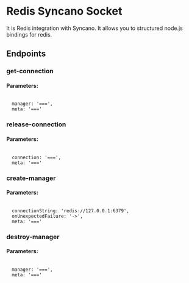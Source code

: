 # Redis Syncano Socket

It is Redis integration with Syncano. It allows you to structured node.js bindings for redis.

## Endpoints

### get-connection

#### Parameters:
```

  manager: '===',
  meta: '==='
```


### release-connection

#### Parameters:
```

  connection: '===',
  meta: '==='
```


### create-manager

#### Parameters:
```

  connectionString: 'redis://127.0.0.1:6379',
  onUnexpectedFailure: '->',
  meta: '==='
```


### destroy-manager

#### Parameters:
```

  manager: '===',
  meta: '==='
```

